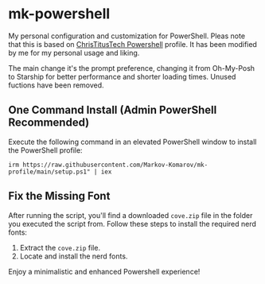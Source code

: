# mk-powershell
My personal configuration and customization for PowerShell.
Pleas note that this is based on [ChrisTitusTech Powershell](https://github.com/ChrisTitusTech/powershell-profile/) profile.
It has been modified by me for my personal usage and liking.

The main change it's the prompt preference, changing it from Oh-My-Posh to Starship for better performance and shorter loading times.
Unused fuctions have been removed.

## One Command Install (Admin PowerShell Recommended)

Execute the following command in an elevated PowerShell window to install the PowerShell profile:

```
irm https://raw.githubusercontent.com/Markov-Komarov/mk-profile/main/setup.ps1" | iex
```

## Fix the Missing Font

After running the script, you'll find a downloaded `cove.zip` file in the folder you executed the script from. Follow these steps to install the required nerd fonts:

1. Extract the `cove.zip` file.
2. Locate and install the nerd fonts.

Enjoy a minimalistic and enhanced Powershell experience!